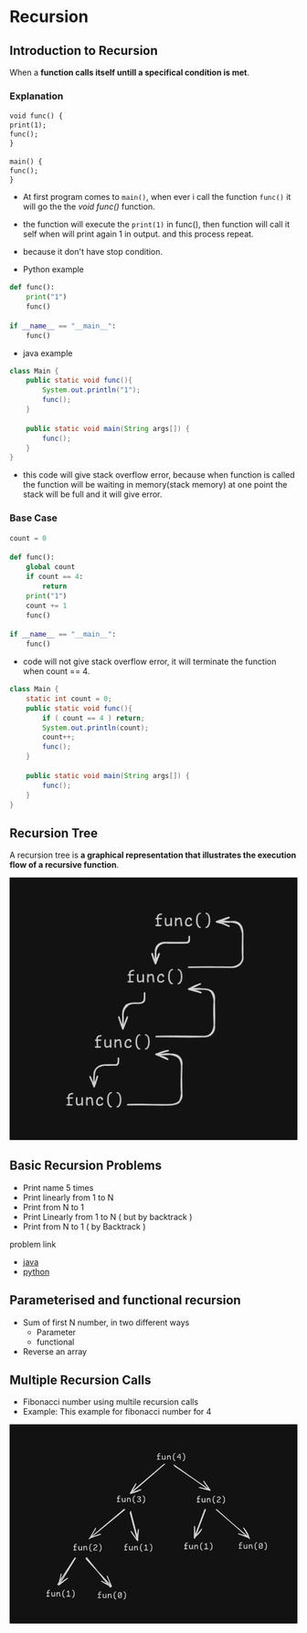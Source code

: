 # Recursion

## Introduction to Recursion

When a **function calls itself untill a specifical condition is met**.

### Explanation

```syntax
void func() {
print(1);
func();
}

main() {
func();
}
```

- At first program comes to `main()`, when ever i call the function `func()` it will go the the _void func()_ function.
- the function will execute the `print(1)` in func(), then function will call it self when will print again 1 in output. and this process repeat.
- because it don't have stop condition.

- Python example

```python
def func():
    print("1")
    func()

if __name__ == "__main__":
    func()
```

- java example

```java
class Main {
    public static void func(){
        System.out.println("1");
        func();
    }

    public static void main(String args[]) {
        func();
    }
}
```

- this code will give stack overflow error, because when function is called the function will be waiting in memory(stack memory) at one point the stack will be full and it will give error.

### Base Case

```python
count = 0

def func():
    global count
    if count == 4:
        return
    print("1")
    count += 1
    func()

if __name__ == "__main__":
    func()
```

- code will not give stack overflow error, it will terminate the function when count == 4.

```java
class Main {
    static int count = 0;
    public static void func(){
        if ( count == 4 ) return;
        System.out.println(count);
        count++;
        func();
    }

    public static void main(String args[]) {
        func();
    }
}
```

## Recursion Tree

A recursion tree is **a graphical representation that illustrates the execution flow of a recursive function**.

![Recursion tree](./img/recursiontree.png)

## Basic Recursion Problems

- Print name 5 times
- Print linearly from 1 to N
- Print from N to 1
- Print Linearly from 1 to N ( but by backtrack )
- Print from N to 1 ( by Backtrack )

problem link

- [java](./../JAVA-DSA/Recursion.java)
- [python](./../Python-DSA/Recursion.py)

## Parameterised and functional recursion

- Sum of first N number, in two different ways
  - Parameter
  - functional
- Reverse an array

## Multiple Recursion Calls

- Fibonacci number using multile recursion calls
- Example: This example for fibonacci number for 4

![multiple recursion](./img/multiplerecursion.png)
